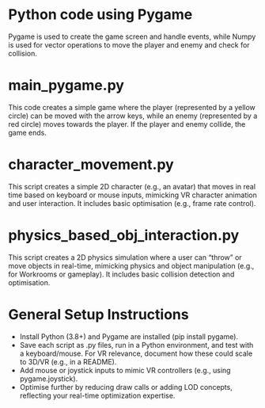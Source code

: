 # Python code using Pygame

Pygame is used to create the game screen and handle events, while Numpy is used for vector operations to move the player and enemy and check for collision.

# main_pygame.py

This code creates a simple game where the player (represented by a yellow circle) can be moved with the arrow keys, while an enemy (represented by a red circle) moves towards the player. If the player and enemy collide, the game ends.

# character_movement.py

This script creates a simple 2D character (e.g., an avatar) that moves in real time based on keyboard or mouse inputs, mimicking VR character animation and user interaction. It includes basic optimisation (e.g., frame rate control).

# physics_based_obj_interaction.py

This script creates a 2D physics simulation where a user can “throw” or move objects in real-time, mimicking physics and object manipulation (e.g., for Workrooms or gameplay). It includes basic collision detection and optimisation.

# General Setup Instructions

- Install Python (3.8+) and Pygame are installed (pip install pygame).
- Save each script as .py files, run in a Python environment, and test with a keyboard/mouse. For VR relevance, document how these could scale to 3D/VR (e.g., in a README).
- Add mouse or joystick inputs to mimic VR controllers (e.g., using pygame.joystick).  
- Optimise further by reducing draw calls or adding LOD concepts, reflecting your real-time optimization expertise.
